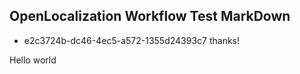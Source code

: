## OpenLocalization Workflow Test MarkDown
* e2c3724b-dc46-4ec5-a572-1355d24393c7 
thanks!

Hello world